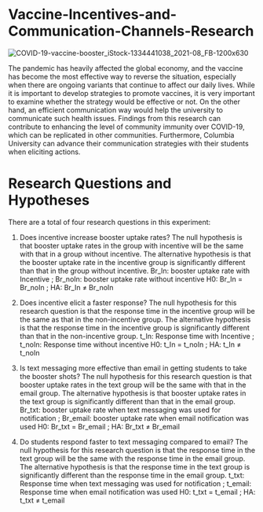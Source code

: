 # Vaccine-Incentives-and-Communication-Channels-Research
![COVID-19-vaccine-booster_iStock-1334441038_2021-08_FB-1200x630](https://user-images.githubusercontent.com/102703087/202596441-ecc6dc9e-7536-41d5-b58d-619b1d2f1cfc.jpg)

The pandemic has heavily affected the global economy, and the vaccine has become the most effective way to reverse the situation, especially when there are ongoing variants that continue to affect our daily lives. While it is important to develop strategies to promote vaccines, it is very important to examine whether the strategy would be effective or not. On the other hand, an efficient communication way would help the university to communicate such health issues. Findings from this research can contribute to enhancing the level of community immunity over COVID-19, which can be replicated in other communities. Furthermore, Columbia University can advance their communication strategies with their students when eliciting actions.

# Research Questions and Hypotheses

There are a total of four research questions in this experiment:

1. Does incentive increase booster uptake rates? The null hypothesis is that booster uptake rates in the group with incentive will be the same with that in a group without incentive. The alternative hypothesis is that the booster uptake rate in the incentive group is significantly different than that in the group without incentive.
Br_In: booster uptake rate with Incentive ; Br_noIn: booster uptake rate without incentive H0: Br_In = Br_noIn ; HA: Br_In ≠ Br_noIn

2. Does incentive elicit a faster response? The null hypothesis for this research question is that the response time in the incentive group will be the same as that in the non-incentive group. The alternative hypothesis is that the response time in the incentive group is significantly different than that in the non-incentive group.
t_In: Response time with Incentive ; t_noIn: Response time without incentive H0: t_In = t_noIn ; HA: t_In ≠ t_noIn

3. Is text messaging more effective than email in getting students to take the booster shots? The null hypothesis for this research question is that booster uptake rates in the text group will be the same with that in the email group. The alternative hypothesis is that booster uptake rates in the text group is significantly different than that in the email group.
Br_txt: booster uptake rate when text messaging was used for notification ; Br_email: booster uptake rate when email notification was used H0: Br_txt = Br_email ; HA: Br_txt ≠ Br_email

4. Do students respond faster to text messaging compared to email? The null hypothesis for this research question is that the response time in the text group will be the same with the response time in the email group. The alternative hypothesis is that the response time in the text group is significantly different than the response time in the email group.
t_txt: Response time when text messaging was used for notification ; t_email: Response time when email notification was used H0: t_txt = t_email ; HA: t_txt ≠ t_email

